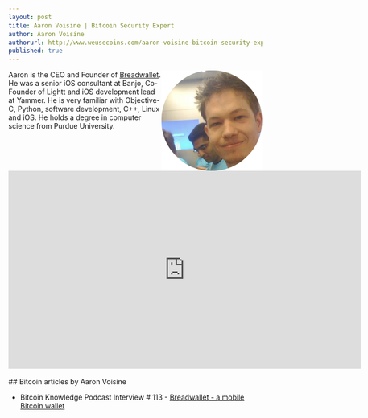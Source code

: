```yaml
---
layout: post
title: Aaron Voisine | Bitcoin Security Expert
author: Aaron Voisine
authorurl: http://www.weusecoins.com/aaron-voisine-bitcoin-security-expert
published: true
---
```


<img src="/images/aaron-voisine.png" alt="Aaron Voisine" align="right">Aaron is the CEO and Founder of <a href="/breadwallet/">Breadwallet</a>. He was a senior iOS consultant at Banjo, Co-Founder of Lightt and iOS development lead at Yammer. He is very familiar with Objective-C, Python, software development, C++, Linux and iOS. He holds a degree in computer science from Purdue University.
<p>
<iframe width="700" height="394" src="https://www.youtube.com/embed/B0GLZOM6V4c" frameborder="0" allowfullscreen></iframe>
<p>
## Bitcoin articles by Aaron Voisine
<ul>
<li>Bitcoin Knowledge Podcast Interview # 113 - <a href="/mobile-bitcoin-wallet/">Breadwallet - a mobile Bitcoin wallet</a></li>
</ul>
